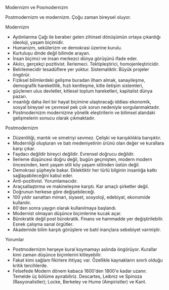 Modernizm ve Posmodernizm


Postmodernizm ve modernizm. Çoğu zaman bireysel oluyor.

Modernizm
* Aydınlanma Çağı ile beraber gelen zihinsel dönüşümün ortaya çıkardığı ideoloji, yaşam biçimidir.
* Humanizm, sekülerizm ve demokrasi üzerine kurulu. 
* Kurtuluşu dinde değil bilimde arayan.
* İnsan biçimci ve insan merkezci dünya görüşünü ifade eder.
* Akılcı, gerçekçi pozitivist. İlerlemeci. Tektipleştirici, homojenleştiricidir.
* Belirlemecidir tesadüflere yer yoktur. Sistematiktir. Büyük projeler öngörür.
* Fiziksel bilimlerdeki gelişme buradan ilham almak, sanayileşme, demografik hareketlilik, hızlı kentleşme, kitle iletişim sistemleri, 
* güçlenen ulus devletler, kitlesel toplum hareketleri, kapitalist dünya pazarı.
* insanlığı daha ileri bir hayat biçimine ulaştıracağı iddiası ekonomik, sosyal bireysel ve çevresel pek çok sorun nedeniyle sorgulanmaktadır.
* Postmodernizm modernizme yönelik eleştirilerin ve bilimsel alandaki gelişmelerin sonucu olarak çıkmaktadır.

Postmodernizm
* Düzenliliği, mantık ve simetriyi sevmez. Çelişki ve karışıklılıkla barışıktır.
* Modernliği oluşturan ve batı medeniyetinin ürünü olan değer ve kurallara karşı çıkar.
* Faydacı değildir bireyci değildir. Evrensel doğrucu değildir.
* İlerleme düşüncesi doğru değil, bugün geçmişten, modern modern öncesinden, kent yaşam stili köy yaşam stilinden üstün değil.
* Demokrasi şüpheyle bakar. Eklektiktir her türlü bilginin insanlığa katkı sağlayabileceğini kabul eder.
* Anti-pozitivist. Yorumlamacıdır.
* Araçsallaştırma ve makineleşme karşıtı. Kar amaçlı şirketler değil.
* Doğrunun herkese göre değişebileceği. 
* 100 yıldır sanattan mimari, siyaset, sosyoloji, edebiyat, ekonomide kullanılır.
* 80'den sonra yaygın olarak kullanılmaya başlandı.
* Modernist olmayan düşünce biçimlerine kucak açar.
* Bürokratik değil post bürokratik. Finans ve hammadde yer değiştirilebilir. Esnek çalışma sanal örgütler.
* Akademide bilim karşıtı görüşlere ve batıl inançlara sebebiyet varmiştir.

Yorumlar
* Postmodernizm herşeye kural koymamayı aslında öngörüyor. Kurallar kimi zaman düşünce biçimlerini kitleyebilir.
* Fakat kimi sağlam fikirlere ihtiyaç var. Özellikle kaynakların sınırlı olduğu kritik tercihlerde.
* Felsefede Modern dönem kabaca 1600'den 1800'e kadar uzanır. Temelde üç bölüme ayırabiliriz. Descartes, Leibniz ve Spinoza (Rasyonalistler); Locke, Berkeley ve Hume (Ampiristler) ve Kant.

